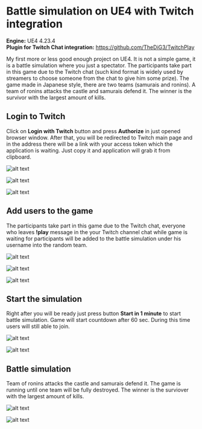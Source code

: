 # Battle simulation on UE4 with Twitch integration

**Engine:** UE4 4.23.4  
**Plugin for Twitch Chat integration:** https://github.com/TheDiG3/TwitchPlay

My first more or less good enough project on UE4. It is not a simple game, it is a battle simulation where you just a spectator. The participants take part in this game due to the Twitch chat (such kind format is widely used by streamers to choose someone from the chat to give him some prize). The game made in Japanese style, there are two teams (samurais and ronins). A team of ronins attacks the castle and samurais defend it. The winner is the survivor with the largest amount of kills.

## Login to Twitch

Click on **Login with Twitch** button and press **Authorize** in just opened browser window. After that, you will be redirected to Twitch main page and in the address there will be a link with your access token which the application is waiting. Just copy it and application will grab it from clipboard.

![alt text](https://github.com/ihorkaralash/UE4-Deathmatch-Twitch/blob/master/images/1.jpg)  

![alt text](https://github.com/ihorkaralash/UE4-Deathmatch-Twitch/blob/master/images/2.jpg)  

![alt text](https://github.com/ihorkaralash/UE4-Deathmatch-Twitch/blob/master/images/3.jpg)  

## Add users to the game

The participants take part in this game due to the Twitch chat, everyone who leaves **!play** message in the your Twitch channel chat while game is waiting for participants will be added to the battle simulation under his username into the random team.

![alt text](https://github.com/ihorkaralash/UE4-Deathmatch-Twitch/blob/master/images/4.jpg)  

![alt text](https://github.com/ihorkaralash/UE4-Deathmatch-Twitch/blob/master/images/5.jpg)  

![alt text](https://github.com/ihorkaralash/UE4-Deathmatch-Twitch/blob/master/images/6.jpg)  

## Start the simulation

Right after you will be ready just press button **Start in 1 minute** to start battle simulation. Game will start countdown after 60 sec. During this time users will still able to join.

![alt text](https://github.com/ihorkaralash/UE4-Deathmatch-Twitch/blob/master/images/7.jpg)  

![alt text](https://github.com/ihorkaralash/UE4-Deathmatch-Twitch/blob/master/images/8.jpg)  

## Battle simulation

Team of ronins attacks the castle and samurais defend it. The game is running until one team will be fully destroyed. The winner is the surviover with the largest amount of kills.

![alt text](https://github.com/ihorkaralash/UE4-Deathmatch-Twitch/blob/master/images/9.jpg)  

![alt text](https://github.com/ihorkaralash/UE4-Deathmatch-Twitch/blob/master/images/10.jpg) 

